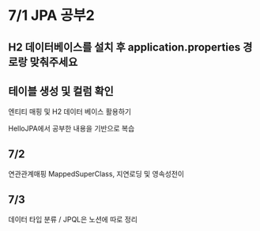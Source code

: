 # 7/1 JPA 공부2
## H2 데이터베이스를 설치 후 application.properties 경로랑 맞춰주세요
## 테이블 생성 및 컬럼 확인


엔티티 매핑 및 H2 데이터 베이스 활용하기

HelloJPA에서 공부한 내용을 기반으로 복습

## 7/2

연관관계매핑 MappedSuperClass, 지연로딩 및 영속성전이

## 7/3
데이터 타입 분류 / JPQL은 노션에 따로 정리
